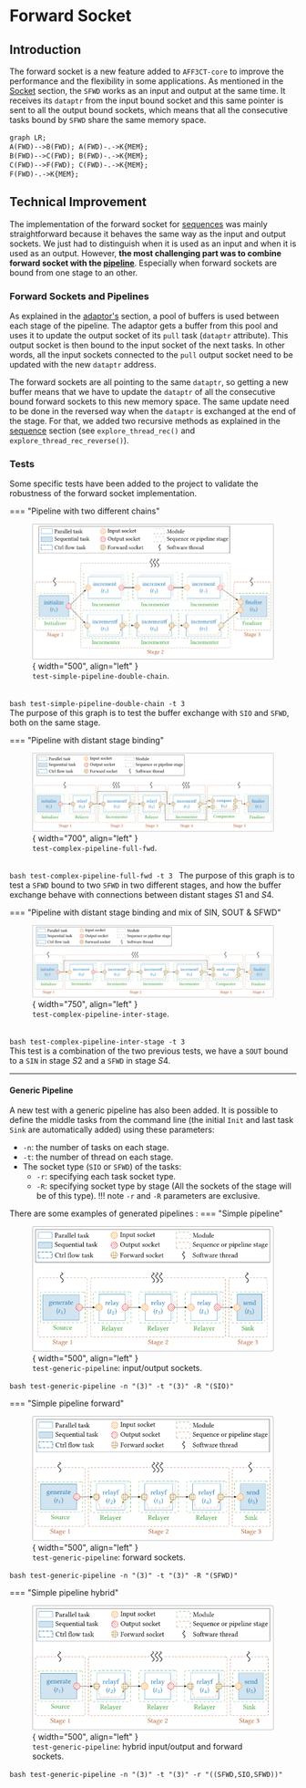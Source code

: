 # Forward Socket 

## Introduction

The forward socket is a new feature added to `AFF3CT-core` to improve the
performance and the flexibility in some applications. As mentioned in the 
[Socket](socket.md) section, the `SFWD` works as an input and output at the same 
time. It receives its `dataptr` from the input bound socket and this same 
pointer is sent to all the output bound sockets, which means that all the 
consecutive tasks bound by `SFWD` share the same memory space.

```mermaid
graph LR;
A(FWD)-->B(FWD); A(FWD)-.->K{MEM};
B(FWD)-->C(FWD); B(FWD)-.->K{MEM};
C(FWD)-->F(FWD); C(FWD)-.->K{MEM};
F(FWD)-.->K{MEM};
```

## Technical Improvement

The implementation of the forward socket for [sequences](sequence.md) was mainly 
straightforward because it behaves the same way as the input and output sockets. 
We just had to distinguish when it is used as an input and when it is used as an 
output. However, **the most challenging part was to combine forward socket with 
the [pipeline](pipeline.md)**. Especially when forward sockets are bound from 
one stage to an other.

### Forward Sockets and Pipelines

As explained in the [adaptor's](pipeline.md#Adaptor) section, a pool of buffers 
is used between each stage of the pipeline. The adaptor gets a buffer from 
this pool and uses it to update the output socket of its `pull` task 
(`dataptr` attribute). This output socket is then bound to the input socket of 
the next tasks. In other words, all the input sockets connected to the `pull` 
output socket need to be updated with the new `dataptr` address.

The forward sockets are all pointing to the same `dataptr`, so getting a new 
buffer means that we have to update the `dataptr` of all the consecutive bound 
forward sockets to this new memory space. The same update need to be done in the
reversed way when the `dataptr` is exchanged at the end of the stage. For that, 
we added two recursive methods as explained in the [sequence](sequence.md) 
section (see `explore_thread_rec()` and `explore_thread_rec_reverse()`).

### Tests

Some specific tests have been added to the project to validate the robustness of 
the forward socket implementation.

=== "Pipeline with two different chains"
    <figure markdown>
      ![double chain](./assets/pipeline_double_chain.svg){ width="500", align="left" }
      <figcaption>`test-simple-pipeline-double-chain`.</figcaption>
    </figure>  
    ```bash
    test-simple-pipeline-double-chain -t 3
    ```  
    The purpose of this graph is to test the buffer exchange with `SIO` and
    `SFWD`, both on the same stage.

=== "Pipeline with distant stage binding" 
    <figure markdown>
      ![forward inter stage](./assets/pipeline_inter_stage_fwd.svg){ width="700", align="left" }
      <figcaption>`test-complex-pipeline-full-fwd`.</figcaption>
    </figure>  
    ```bash
    test-complex-pipeline-full-fwd -t 3
    ``` 
    The purpose of this graph is to test a `SFWD` bound to two `SFWD` in two
    different stages, and how the buffer exchange behave with connections
    between distant stages $S1$ and $S4$.  

=== "Pipeline with distant stage binding and mix of SIN, SOUT & SFWD"
    <figure markdown>
      ![double inter stage](./assets/pipeline_inter_stage_complex.svg){ width="750", align="left" }
      <figcaption>`test-complex-pipeline-inter-stage`.</figcaption>
    </figure>  
    ```bash
    test-complex-pipeline-inter-stage -t 3
    ```  
    This test is a combination of the two previous tests, we have a `SOUT` bound
    to a `SIN` in stage $S2$ and a `SFWD` in stage $S4$.

----

#### Generic Pipeline

A new test with a generic pipeline has also been added. It is possible to define 
the middle tasks from the command line (the initial `Init` and last task `Sink` 
are automatically added) using these parameters:

- `-n`: the number of tasks on each stage.
- `-t`: the number of thread on each stage.
- The socket type (`SIO` or `SFWD`) of the tasks:
    - `-r`: specifying each task socket type.
    - `-R`: specifying socket type by stage (All the sockets of the stage will
      be of this type).
!!! note
    `-r` and `-R` parameters are exclusive.

There are some examples of generated pipelines :
=== "Simple pipeline" 
    <figure markdown>
      ![simple pipeline io](./assets/simple_pipeline_io.svg){ width="500", align="left" }
      <figcaption>`test-generic-pipeline`: input/output sockets.</figcaption>
    </figure> 
    ```bash
    test-generic-pipeline -n "(3)" -t "(3)" -R "(SIO)"
    ```

=== "Simple pipeline forward"
    <figure markdown>
      ![simple pipeline fwd](./assets/simple_pipeline_fwd.svg){ width="500", align="left" }
      <figcaption>`test-generic-pipeline`: forward sockets.</figcaption>
    </figure> 
    ```bash
    test-generic-pipeline -n "(3)" -t "(3)" -R "(SFWD)"
    ```

=== "Simple pipeline hybrid"
    <figure markdown>
      ![simple pipeline hybrid](./assets/simple_pipeline_hybrid.svg){ width="500", align="left" }
      <figcaption>`test-generic-pipeline`: hybrid input/output and forward sockets.</figcaption>
    </figure> 
    ```bash
    test-generic-pipeline -n "(3)" -t "(3)" -r "((SFWD,SIO,SFWD))"
    ```
